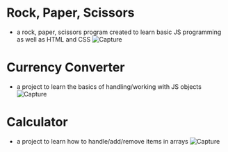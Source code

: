 # Rock, Paper, Scissors
- a rock, paper, scissors program created to learn basic JS programming as well as HTML and CSS
![Capture](https://github.com/TJH2/SD230-Projects/assets/82971033/9dd59e78-fb63-4f05-b27e-f2c2111a30bb)

# Currency Converter
- a project to learn the basics of handling/working with JS objects
![Capture](https://github.com/TJH2/SD230-Projects/assets/82971033/d4c2555e-e11f-4427-9184-bf3c68798618)


# Calculator
- a project to learn how to handle/add/remove items in arrays
![Capture](https://github.com/TJH2/SD230-Projects/assets/82971033/45d3edf5-9c4e-4144-855d-a789e1fe52ae)



